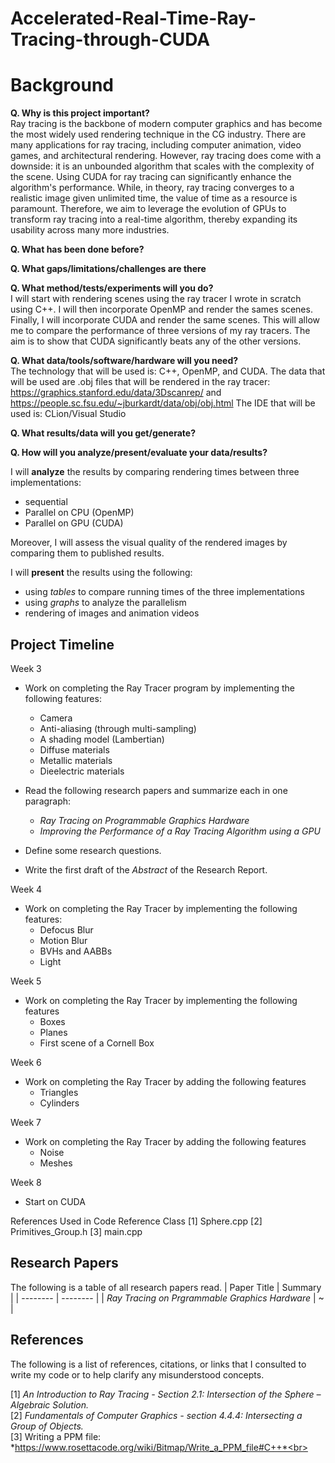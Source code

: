 # Accelerated-Real-Time-Ray-Tracing-through-CUDA

# Background

**Q. Why is this project important?**\
Ray tracing is the backbone of modern computer graphics and has become the most widely used rendering technique in the CG industry. There are many applications for ray tracing, including computer animation, video games, and architectural rendering. However, ray tracing does come with a downside: it is an unbounded algorithm that scales with the complexity of the scene. Using CUDA for ray tracing can significantly enhance the algorithm's performance. While, in theory, ray tracing converges to a realistic image given unlimited time, the value of time as a resource is paramount. Therefore, we aim to leverage the evolution of GPUs to transform ray tracing into a real-time algorithm, thereby expanding its usability across many more industries.

**Q. What has been done before?**


**Q. What gaps/limitations/challenges are there**


**Q. What method/tests/experiments will you do?**  
I will start with rendering scenes using the ray tracer I wrote in scratch using C++. I will then incorporate OpenMP and render the sames scenes. Finally, I will incorporate CUDA and render the same scenes. This will allow me to compare the performance of three versions of my ray tracers. The aim is to show that CUDA significantly beats any of the other versions. 

**Q. What data/tools/software/hardware will you need?**  
The technology that will be used is: C++, OpenMP, and CUDA.
The data that will be used are .obj files that will be rendered in the ray tracer: https://graphics.stanford.edu/data/3Dscanrep/ and https://people.sc.fsu.edu/~jburkardt/data/obj/obj.html
The IDE that will be used is: CLion/Visual Studio

**Q. What results/data will you get/generate?**


**Q. How will you analyze/present/evaluate your data/results?**

I will **analyze** the results by comparing rendering times between three implementations:
  - sequential
  - Parallel on CPU (OpenMP)
  - Parallel on GPU (CUDA)
 
 Moreover, I will assess the visual quality of the rendered images by comparing them to published results.

 I will **present** the results using the following:
   - using *tables* to compare running times of the three implementations
   - using *graphs* to analyze the parallelism
   - rendering of images and animation videos
    

## Project Timeline
Week 3 
  - Work on completing the Ray Tracer program by implementing the following features:
    * Camera
    * Anti-aliasing (through multi-sampling)
    * A shading model (Lambertian)
    * Diffuse materials
    * Metallic materials
    * Dieelectric materials

   - Read the following research papers and summarize each in one paragraph:
      * *Ray Tracing on Programmable Graphics Hardware*
      * *Improving the Performance of a Ray Tracing Algorithm using a GPU*

   - Define some research questions.
   - Write the first draft of the *Abstract* of the Research Report.

Week 4
  - Work on completing the Ray Tracer by implementing the following features:
    * Defocus Blur
    * Motion Blur
    * BVHs and AABBs
    * Light

Week 5
 - Work on completing the Ray Tracer by implementing the following features
   * Boxes
   * Planes
   * First scene of a Cornell Box

Week 6
  - Work on completing the Ray Tracer by adding the following features
    * Triangles
    * Cylinders

Week 7 
  - Work on completing the Ray Tracer by adding the following features
    * Noise
    * Meshes

Week 8 
  - Start on CUDA

References Used in Code
Reference       Class
[1]            Sphere.cpp
[2]            Primitives_Group.h
[3]            main.cpp

## Research Papers
The following is a table of all research papers read.
| Paper Title | Summary | 
| -------- | -------- | 
| *Ray Tracing on Prgrammable Graphics Hardware* | ~ |



## References

The following is a list of references, citations, or links that I consulted to write my code or to help clarify any misunderstood concepts.

 [1] *An Introduction to Ray Tracing - Section 2.1: Intersection of the Sphere – Algebraic Solution.*<br>
 [2] *Fundamentals of Computer Graphics - section 4.4.4: Intersecting a Group of Objects.*<br>
 [3] Writing a PPM file: *https://www.rosettacode.org/wiki/Bitmap/Write_a_PPM_file#C++*<br>



